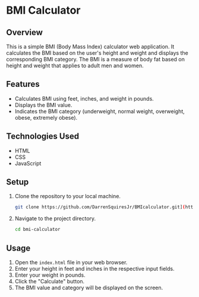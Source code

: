 # BMI Calculator

## Overview

This is a simple BMI (Body Mass Index) calculator web application. It calculates the BMI based on the user's height and weight and displays the corresponding BMI category. The BMI is a measure of body fat based on height and weight that applies to adult men and women.

## Features

- Calculates BMI using feet, inches, and weight in pounds.
- Displays the BMI value.
- Indicates the BMI category (underweight, normal weight, overweight, obese, extremely obese).

## Technologies Used

- HTML
- CSS
- JavaScript

## Setup

1. Clone the repository to your local machine.
    ```sh
    git clone https://github.com/DarrenSquiresJr/BMIcalculator.git](https://github.com/DarrenSquiresJr/BMI-Calculator
    ```
2. Navigate to the project directory.
    ```sh
    cd bmi-calculator
    ```

## Usage

1. Open the `index.html` file in your web browser.
2. Enter your height in feet and inches in the respective input fields.
3. Enter your weight in pounds.
4. Click the "Calculate" button.
5. The BMI value and category will be displayed on the screen.
